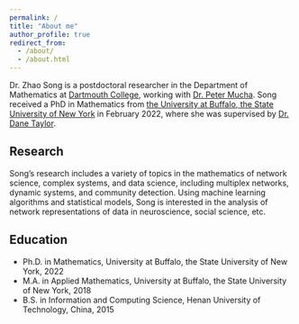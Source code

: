 ```yaml
---
permalink: /
title: "About me"
author_profile: true
redirect_from: 
  - /about/
  - /about.html
---
```

Dr. Zhao Song is a postdoctoral researcher in the Department of Mathematics at [Dartmouth College](https://home.dartmouth.edu/), working with [Dr. Peter Mucha](https://mucha.host.dartmouth.edu/). Song received a PhD in Mathematics from [the University at Buffalo, the State University of New York](https://www.buffalo.edu/) in February 2022, where she was supervised by [Dr. Dane Taylor](https://sites.google.com/site/danetaylorresearch/home?authuser=0).


Research
------
Song’s research includes a variety of topics in the mathematics of network science, complex systems, and data science, including multiplex networks, dynamic systems, and community detection. Using machine learning algorithms and statistical models, Song is interested in the analysis of network representations of data in neuroscience, social science, etc. 

Education
------
* Ph.D. in Mathematics, University at Buffalo, the State University of New York, 2022
* M.A. in Applied Mathematics, University at Buffalo, the State University of New York, 2018
* B.S. in Information and Computing Science, Henan University of Technology, China, 2015
